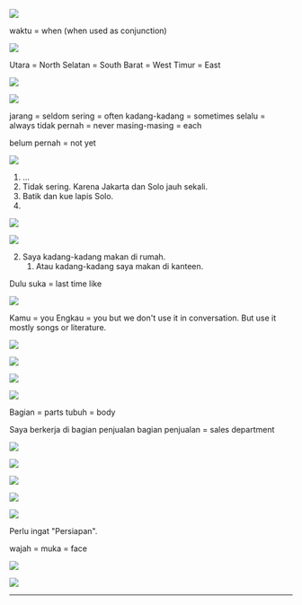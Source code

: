 
![](Screenshot_2568-10-21T19-06-37_UTC+0800.png)

waktu = when (when used as conjunction)

![](Screenshot_2568-10-21T19-09-51_UTC+0800.png)


Utara = North
Selatan = South
Barat = West
Timur = East

![](Screenshot_2568-10-21T19-13-46_UTC+0800.png)



![](Screenshot_2568-10-21T19-15-52_UTC+0800.png)

jarang = seldom
sering = often
kadang-kadang = sometimes
selalu = always
tidak pernah = never
masing-masing = each

belum pernah = not yet

![](Screenshot_2568-10-21T19-26-42_UTC+0800.png)


1. ...
2. Tidak sering. Karena Jakarta dan Solo jauh sekali. 
3. Batik dan kue lapis Solo.
4. 


![](Screenshot_2568-10-21T19-22-10_UTC+0800.png)




![](Screenshot_2568-10-21T19-29-07_UTC+0800.png)


2. Saya kadang-kadang makan di rumah.
	1. Atau kadang-kadang saya makan di kanteen.

Dulu suka = last time like


![](Screenshot_2568-10-21T20-10-29_UTC+0800.png)

Kamu = you
Engkau = you but we don't use it in conversation. But use it mostly songs or literature.


![](Screenshot_2568-10-21T20-13-11_UTC+0800.png)

![](Screenshot_2568-10-21T20-15-06_UTC+0800.png)

![](Screenshot_2568-10-21T20-17-12_UTC+0800.png)



![](Screenshot_2568-10-21T20-17-40_UTC+0800.png)


Bagian = parts
tubuh = body

Saya berkerja di bagian penjualan
bagian penjualan = sales department


![](Screenshot_2568-10-21T20-20-04_UTC+0800.png)



![](Screenshot_2568-10-21T20-21-38_UTC+0800.png)


![](Screenshot_2568-10-21T20-22-38_UTC+0800.png)


![](Screenshot_2568-10-21T20-23-21_UTC+0800.png)




![](Screenshot_2568-10-21T20-25-23_UTC+0800.png)

Perlu ingat "Persiapan".

wajah = muka = face

![](Screenshot_2568-10-21T20-26-24_UTC+0800.png)



![](Screenshot_2568-10-21T20-28-11_UTC+0800.png)



--- 

